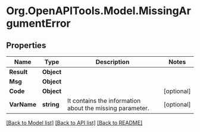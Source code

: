 # Org.OpenAPITools.Model.MissingArgumentError

## Properties

Name | Type | Description | Notes
------------ | ------------- | ------------- | -------------
**Result** | **Object** |  | 
**Msg** | **Object** |  | 
**Code** | **Object** |  | [optional] 
**VarName** | **string** | It contains the information about the missing parameter.  | [optional] 

[[Back to Model list]](../README.md#documentation-for-models) [[Back to API list]](../README.md#documentation-for-api-endpoints) [[Back to README]](../README.md)


